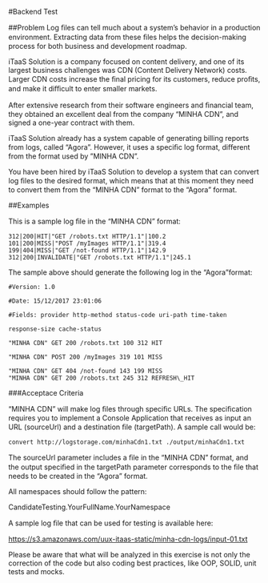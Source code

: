 #Backend Test

##Problem
Log ﬁles can tell much about a system’s behavior in a production environment.
Extracting data from these ﬁles helps the decision-making process for both business
and development roadmap.

iTaaS Solution is a company focused on content delivery, and one of its largest business
challenges was CDN (Content Delivery Network) costs. Larger CDN costs increase the
ﬁnal pricing for its customers, reduce proﬁts, and make it diﬃcult to enter smaller
markets.

After extensive research from their software engineers and ﬁnancial team, they
obtained an excellent deal from the company “MINHA CDN”, and signed a one-year
contract with them.

iTaaS Solution already has a system capable of generating billing reports from logs,
called “Agora”. However, it uses a speciﬁc log format, diﬀerent from the format used by
”MINHA CDN”.

You have been hired by iTaaS Solution to develop a system that can convert log ﬁles to
the desired format, which means that at this moment they need to convert them from
the “MINHA CDN” format to the “Agora” format.

##Examples

This is a sample log ﬁle in the “MINHA CDN” format:

```
312|200|HIT|"GET /robots.txt HTTP/1.1"|100.2
101|200|MISS|"POST /myImages HTTP/1.1"|319.4
199|404|MISS|"GET /not-found HTTP/1.1"|142.9
312|200|INVALIDATE|"GET /robots.txt HTTP/1.1"|245.1
```

The sample above should generate the following log in the “Agora”format:
```
#Version: 1.0

#Date: 15/12/2017 23:01:06

#Fields: provider http-method status-code uri-path time-taken

response-size cache-status

"MINHA CDN" GET 200 /robots.txt 100 312 HIT

"MINHA CDN" POST 200 /myImages 319 101 MISS

"MINHA CDN" GET 404 /not-found 143 199 MISS
"MINHA CDN" GET 200 /robots.txt 245 312 REFRESH\_HIT
```

###Acceptace Criteria

“MINHA CDN” will make log ﬁles through speciﬁc URLs.
The speciﬁcation requires you to implement a Console Application that receives as input
an URL (sourceUrl) and a destination ﬁle (targetPath). A sample call would be:

```
convert http://logstorage.com/minhaCdn1.txt ./output/minhaCdn1.txt
```

The sourceUrl parameter includes a ﬁle in the “MINHA CDN” format, and the output
speciﬁed in the targetPath parameter corresponds to the ﬁle that needs to be created in
the “Agora” format.

All namespaces should follow the pattern:

CandidateTesting.YourFullName.YourNamespace

A sample log ﬁle that can be used for testing is available here:

https://s3.amazonaws.com/uux-itaas-static/minha-cdn-logs/input-01.txt

Please be aware that what will be analyzed in this exercise is not only the correction of
the code but also coding best practices, like OOP, SOLID, unit tests and mocks.

